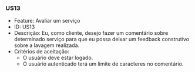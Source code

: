 ### US13

- Feature: Avaliar um  serviço
- ID: US13
- Descrição: Eu, como cliente, desejo  fazer um comentário sobre determinado serviço para que eu possa deixar um feedback construtivo sobre a lavagem realizada.
- Critérios de aceitação:
    * O usuário deve estar logado.
    * O usuário autenticado terá  um limite de caracteres no comentário.
